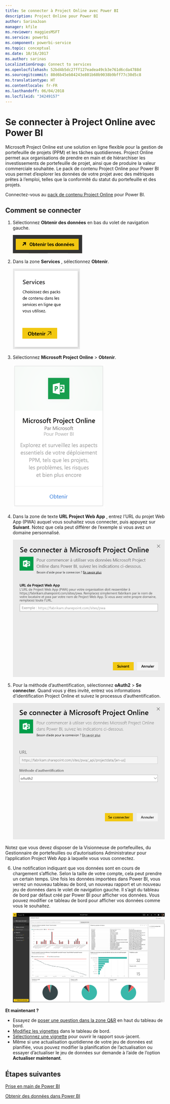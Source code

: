 ```yaml
---
title: Se connecter à Project Online avec Power BI
description: Project Online pour Power BI
author: SarinaJoan
manager: kfile
ms.reviewer: maggiesMSFT
ms.service: powerbi
ms.component: powerbi-service
ms.topic: conceptual
ms.date: 10/16/2017
ms.author: sarinas
LocalizationGroup: Connect to services
ms.openlocfilehash: 52bd4b5dc27ff127eadea49cb3e761d6cda4788d
ms.sourcegitcommit: 80d6b45eb84243e801b60b9038b9bff77c30d5c8
ms.translationtype: HT
ms.contentlocale: fr-FR
ms.lasthandoff: 06/04/2018
ms.locfileid: "34249157"
---
```

# <a name="connect-to-project-online-with-power-bi"></a>Se connecter à Project Online avec Power BI
Microsoft Project Online est une solution en ligne flexible pour la gestion de portefeuille de projets (PPM) et les tâches quotidiennes. Project Online permet aux organisations de prendre en main et de hiérarchiser les investissements de portefeuille de projet, ainsi que de produire la valeur commerciale souhaitée. Le pack de contenu Project Online pour Power BI vous permet d’explorer les données de votre projet avec des métriques prêtes à l’emploi, telles que la conformité du statut du portefeuille et des projets.

Connectez-vous au [pack de contenu Project Online](https://app.powerbi.com/getdata/services/project-online) pour Power BI.

## <a name="how-to-connect"></a>Comment se connecter
1. Sélectionnez **Obtenir des données** en bas du volet de navigation gauche.
   
    ![](media/service-connect-to-project-online/getdata.png)
2. Dans la zone **Services** , sélectionnez **Obtenir**.
   
   ![](media/service-connect-to-project-online/services.png)
3. Sélectionnez **Microsoft Project Online** \> **Obtenir**.
   
   ![](media/service-connect-to-project-online/mproject.png)
4. Dans la zone de texte **URL Project Web App** , entrez l’URL du projet Web App (PWA) auquel vous souhaitez vous connecter, puis appuyez sur **Suivant**. Notez que cela peut différer de l’exemple si vous avez un domaine personnalisé.
   
    ![](media/service-connect-to-project-online/params.png)
5. Pour la méthode d’authentification, sélectionnez **oAuth2** \> **Se connecter**. Quand vous y êtes invité, entrez vos informations d’identification Project Online et suivez le processus d’authentification.
   
    ![](media/service-connect-to-project-online/creds.png)
    
Notez que vous devez disposer de la Visionneuse de portefeuilles, du Gestionnaire de portefeuilles ou d’autorisations Administrateur pour l’application Project Web App à laquelle vous vous connectez.

6. Une notification indiquant que vos données sont en cours de chargement s’affiche. Selon la taille de votre compte, cela peut prendre un certain temps. Une fois les données importées dans Power BI, vous verrez un nouveau tableau de bord, un nouveau rapport et un nouveau jeu de données dans le volet de navigation gauche. Il s’agit du tableau de bord par défaut créé par Power BI pour afficher vos données. Vous pouvez modifier ce tableau de bord pour afficher vos données comme vous le souhaitez.
   
   ![](media/service-connect-to-project-online/dashboard2.png)

**Et maintenant ?**

* Essayez de [poser une question dans la zone Q&R](power-bi-q-and-a.md) en haut du tableau de bord.
* [Modifiez les vignettes](service-dashboard-edit-tile.md) dans le tableau de bord.
* [Sélectionnez une vignette](service-dashboard-tiles.md) pour ouvrir le rapport sous-jacent.
* Même si une actualisation quotidienne de votre jeu de données est planifiée, vous pouvez modifier la planification de l’actualisation ou essayer d’actualiser le jeu de données sur demande à l’aide de l’option **Actualiser maintenant**.

## <a name="next-steps"></a>Étapes suivantes
[Prise en main de Power BI](service-get-started.md)

[Obtenir des données dans Power BI](service-get-data.md)

